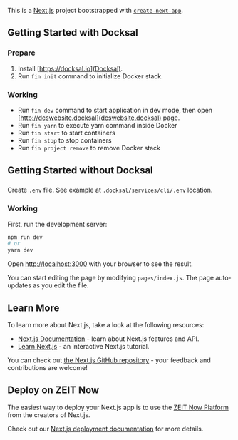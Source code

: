 This is a [Next.js](https://nextjs.org/) project bootstrapped with [`create-next-app`](https://github.com/zeit/next.js/tree/canary/packages/create-next-app).

## Getting Started with Docksal

### Prepare

1. Install [https://docksal.io](Docksal).
2. Run `fin init` command to initialize Docker stack.

### Working

* Run `fin dev` command to start application in dev mode, then open [http://dcswebsite.docksal](dcswebsite.docksal) page. 
* Run `fin yarn` to execute yarn command inside Docker
* Run `fin start` to start containers
* Run `fin stop` to stop containers
* Run `fin project remove` to remove Docker stack


## Getting Started without Docksal

###

Create `.env` file. See example at `.docksal/services/cli/.env` location.


### Working

First, run the development server:

```bash
npm run dev
# or
yarn dev
```

Open [http://localhost:3000](http://localhost:3000) with your browser to see the result.

You can start editing the page by modifying `pages/index.js`. The page auto-updates as you edit the file.

## Learn More

To learn more about Next.js, take a look at the following resources:

- [Next.js Documentation](https://nextjs.org/docs) - learn about Next.js features and API.
- [Learn Next.js](https://nextjs.org/learn) - an interactive Next.js tutorial.

You can check out [the Next.js GitHub repository](https://github.com/zeit/next.js/) - your feedback and contributions are welcome!

## Deploy on ZEIT Now

The easiest way to deploy your Next.js app is to use the [ZEIT Now Platform](https://zeit.co/import?utm_medium=default-template&filter=next.js&utm_source=create-next-app&utm_campaign=create-next-app-readme) from the creators of Next.js.

Check out our [Next.js deployment documentation](https://nextjs.org/docs/deployment) for more details.
